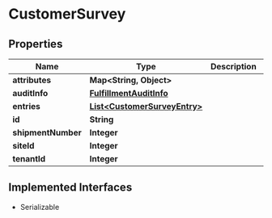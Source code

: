 

# CustomerSurvey


## Properties

| Name | Type | Description | Notes |
|------------ | ------------- | ------------- | -------------|
|**attributes** | **Map&lt;String, Object&gt;** |  |  [optional] |
|**auditInfo** | [**FulfillmentAuditInfo**](FulfillmentAuditInfo.md) |  |  [optional] |
|**entries** | [**List&lt;CustomerSurveyEntry&gt;**](CustomerSurveyEntry.md) |  |  [optional] |
|**id** | **String** |  |  [optional] |
|**shipmentNumber** | **Integer** |  |  [optional] |
|**siteId** | **Integer** |  |  [optional] |
|**tenantId** | **Integer** |  |  [optional] |


## Implemented Interfaces

* Serializable



